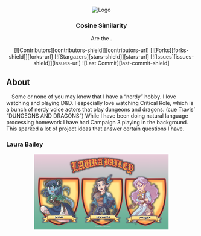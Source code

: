 <div id="top"></div>

<!-- Critical Role Logo -->
<br />
<div align="center">
  <img src="soft-cosine.png" alt="Logo" height="287">


<h3 align="center">Cosine Similarity</h3>

  <p align="center">
    Are the </a>.

  </p>
  
  
<!-- PROJECT SHIELDS -->
[![Contributors][contributors-shield]][contributors-url]
[![Forks][forks-shield]][forks-url]
[![Stargazers][stars-shield]][stars-url]
[![Issues][issues-shield]][issues-url]
![Last Commit][last-commit-shield]

<!-- ABOUT THE REPO -->
<h2 align="left">About</h2>
<p align="left">
&emsp;Some or none of you may know that I have a “nerdy” hobby. I love watching and playing D&D. I especially love watching Critical Role, which is a bunch of nerdy voice actors that play dungeons and dragons. (cue Travis’ “DUNGEONS AND DRAGONS”) While I have been doing natural language processing homework I have had Campaign 3 playing in the background. This sparked a lot of project ideas that answer certain questions I have.
  
  
<h3 align="left">Laura Bailey</h3>
  <img src="jznalkiht7181_LB_Characters.png" alt="Logo" height="200">
